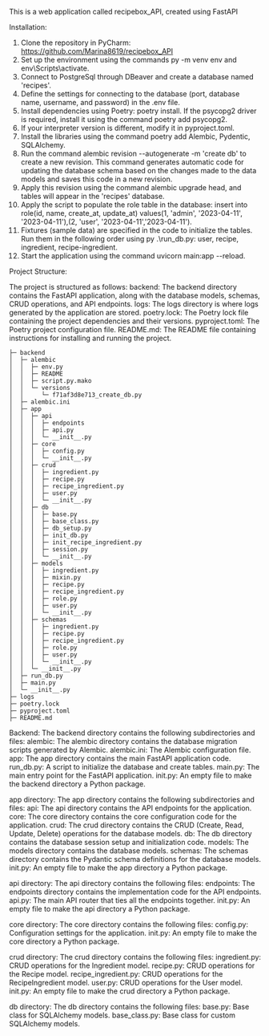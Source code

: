 This is a web application called recipebox_API, created using FastAPI


Installation:

1. Clone the repository in PyCharm: https://github.com/Marina8619/recipebox_API
2. Set up the environment using the commands py -m venv env and env\Scripts\activate.
3. Connect to PostgreSql through DBeaver and create a database named 'recipes'.
4. Define the settings for connecting to the database (port, database name, username, and password) in the .env file.
5. Install dependencies using Poetry: poetry install. If the psycopg2 driver is required, install it using the command poetry add psycopg2.
6. If your interpreter version is different, modify it in pyproject.toml.
7. Install the libraries using the command poetry add Alembic, Pydentic, SQLAlchemy.
8. Run the command alembic revision --autogenerate -m 'create db' to create a new revision. This command generates automatic code for updating the database schema based on the changes made to the data models and saves this code in a new revision.
9. Apply this revision using the command alembic upgrade head, and tables will appear in the 'recipes' database.
10. Apply the script to populate the role table in the database: insert into role(id, name, create_at, update_at) values(1, 'admin', '2023-04-11', '2023-04-11'),(2, 'user', '2023-04-11','2023-04-11').
11. Fixtures (sample data) are specified in the code to initialize the tables. Run them in the following order using py .\run_db.py: user, recipe, ingredient, recipe-ingredient.
12. Start the application using the command uvicorn main:app --reload.

Project Structure: 

The project is structured as follows:
backend: The backend directory contains the FastAPI application, along with the database models, schemas, CRUD 
operations, and API endpoints. 
logs: The logs directory is where logs generated by the application are stored. 
poetry.lock: The Poetry lock file containing the project dependencies and their versions.
pyproject.toml: The Poetry project configuration file.
README.md: The README file containing instructions for installing and running the project.

```recipebox_API
├─ backend
│  ├─ alembic
│  │  ├─ env.py
│  │  ├─ README
│  │  ├─ script.py.mako
│  │  └─ versions
│  │     └─ f71af3d8e713_create_db.py
│  ├─ alembic.ini
│  ├─ app
│  │  ├─ api
│  │  │  ├─ endpoints
│  │  │  ├─ api.py
│  │  │  └─ __init__.py
│  │  ├─ core
│  │  │  ├─ config.py
│  │  │  └─ __init__.py
│  │  ├─ crud
│  │  │  ├─ ingredient.py
│  │  │  ├─ recipe.py
│  │  │  ├─ recipe_ingredient.py
│  │  │  ├─ user.py
│  │  │  └─ __init__.py
│  │  ├─ db
│  │  │  ├─ base.py
│  │  │  ├─ base_class.py
│  │  │  ├─ db_setup.py
│  │  │  ├─ init_db.py
│  │  │  ├─ init_recipe_ingredient.py
│  │  │  ├─ session.py
│  │  │  └─ __init__.py
│  │  ├─ models
│  │  │  ├─ ingredient.py
│  │  │  ├─ mixin.py
│  │  │  ├─ recipe.py
│  │  │  ├─ recipe_ingredient.py
│  │  │  ├─ role.py
│  │  │  ├─ user.py
│  │  │  └─ __init__.py
│  │  ├─ schemas
│  │  │  ├─ ingredient.py
│  │  │  ├─ recipe.py
│  │  │  ├─ recipe_ingredient.py
│  │  │  ├─ role.py
│  │  │  ├─ user.py
│  │  │  └─ __init__.py
│  │  └─ __init__.py
│  ├─ run_db.py
│  ├─ main.py
│  └─ __init__.py
├─ logs  
├─ poetry.lock
├─ pyproject.toml
├─ README.md
```

 


Backend: The backend directory contains the following subdirectories and files: 
alembic: The alembic directory contains the database migration scripts generated by Alembic. 
alembic.ini: The Alembic configuration file.
app: The app directory contains the main FastAPI application code.
run_db.py: A script to initialize the database and create tables. 
main.py: The main entry point for the FastAPI application.
init.py: An empty file to make the backend directory a Python package.

app directory: The app directory contains the following subdirectories and files:
api: The api directory contains the API endpoints for the application.
core: The core directory contains the core configuration code for the application. 
crud: The crud directory contains the CRUD (Create, Read, Update, Delete) operations for the database models.
db: The db directory contains the database session setup and initialization code.
models: The models directory contains the database models.
schemas: The schemas directory contains the Pydantic schema definitions for the database models.
init.py: An empty file to make the app directory a Python package.

api directory: The api directory contains the following files: 
endpoints: The endpoints directory contains the implementation code for the API endpoints.
api.py: The main API router that ties all the endpoints together. 
init.py: An empty file to make the api directory a Python package.

core directory: The core directory contains the following files:
config.py: Configuration settings for the application.
init.py: An empty file to make the core directory a Python package.

crud directory: The crud directory contains the following files: 
ingredient.py: CRUD operations for the Ingredient model. 
recipe.py: CRUD operations for the Recipe model. 
recipe_ingredient.py: CRUD operations for the RecipeIngredient model.
user.py: CRUD operations for the User model. 
init.py: An empty file to make the crud directory a Python package.

db directory: The db directory contains the following files:
base.py: Base class for SQLAlchemy models. base_class.py: Base class for custom SQLAlchemy models.